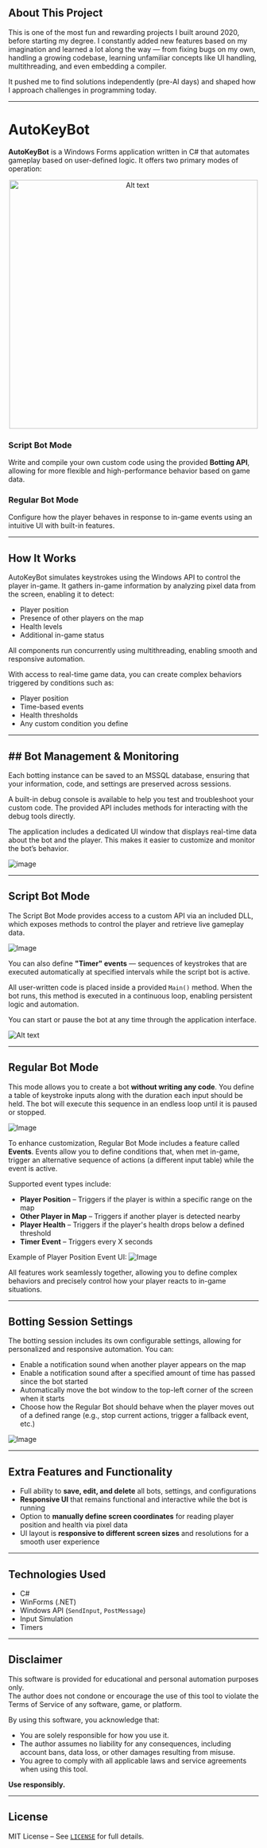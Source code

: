 ## About This Project

This is one of the most fun and rewarding projects I built around 2020, before starting my degree. I constantly added new features based on my imagination and learned a lot along the way — from fixing bugs on my own, handling a growing codebase, learning unfamiliar concepts like UI handling, multithreading, and even embedding a compiler.

It pushed me to find solutions independently (pre-AI days) and shaped how I approach challenges in programming today.

---

# AutoKeyBot
**AutoKeyBot** is a Windows Forms application written in C# that automates gameplay based on user-defined logic. It offers two primary modes of operation:

<p align="center">
  <img src="https://i.imgur.com/4g3UjLV.jpeg" alt="Alt text" width="500"/>
</p>

### Script Bot Mode
Write and compile your own custom code using the provided **Botting API**, allowing for more flexible and high-performance behavior based on game data.

### Regular Bot Mode
Configure how the player behaves in response to in-game events using an intuitive UI with built-in features.

---

## How It Works

AutoKeyBot simulates keystrokes using the Windows API to control the player in-game. It gathers in-game information by analyzing pixel data from the screen, enabling it to detect:

- Player position  
- Presence of other players on the map  
- Health levels  
- Additional in-game status

All components run concurrently using multithreading, enabling smooth and responsive automation.

With access to real-time game data, you can create complex behaviors triggered by conditions such as:

- Player position  
- Time-based events  
- Health thresholds  
- Any custom condition you define

---

## ## Bot Management & Monitoring

Each botting instance can be saved to an MSSQL database, ensuring that your information, code, and settings are preserved across sessions.

A built-in debug console is available to help you test and troubleshoot your custom code. The provided API includes methods for interacting with the debug tools directly.

The application includes a dedicated UI window that displays real-time data about the bot and the player. This makes it easier to customize and monitor the bot’s behavior.

![image](https://github.com/user-attachments/assets/f7f0dce5-02d7-484a-a49f-67bbb2259c07)


---

## Script Bot Mode

The Script Bot Mode provides access to a custom API via an included DLL, which exposes methods to control the player and retrieve live gameplay data.

![Image](https://i.imgur.com/hVVNMQE.jpeg)

You can also define **"Timer" events** — sequences of keystrokes that are executed automatically at specified intervals while the script bot is active.

All user-written code is placed inside a provided `Main()` method. When the bot runs, this method is executed in a continuous loop, enabling persistent logic and automation.

You can start or pause the bot at any time through the application interface.

![Alt text](https://i.imgur.com/9mi7Dx9.gif)

---

## Regular Bot Mode

This mode allows you to create a bot **without writing any code**. You define a table of keystroke inputs along with the duration each input should be held. The bot will execute this sequence in an endless loop until it is paused or stopped.

![Image](https://i.imgur.com/v62LvkJ.jpeg)

To enhance customization, Regular Bot Mode includes a feature called **Events**. Events allow you to define conditions that, when met in-game, trigger an alternative sequence of actions (a different input table) while the event is active.

Supported event types include:

- **Player Position** – Triggers if the player is within a specific range on the map
- **Other Player in Map** – Triggers if another player is detected nearby
- **Player Health** – Triggers if the player's health drops below a defined threshold
- **Timer Event** – Triggers every X seconds

Example of Player Position Event UI:
![Image](https://i.imgur.com/L6eHlgh.jpeg)

All features work seamlessly together, allowing you to define complex behaviors and precisely control how your player reacts to in-game situations.

---

## Botting Session Settings

The botting session includes its own configurable settings, allowing for personalized and responsive automation. You can:

- Enable a notification sound when another player appears on the map
- Enable a notification sound after a specified amount of time has passed since the bot started
- Automatically move the bot window to the top-left corner of the screen when it starts
- Choose how the Regular Bot should behave when the player moves out of a defined range (e.g., stop current actions, trigger a fallback event, etc.)

![Image](https://i.imgur.com/ELnBoJd.jpeg)

---

## Extra Features and Functionality

- Full ability to **save, edit, and delete** all bots, settings, and configurations
- **Responsive UI** that remains functional and interactive while the bot is running
- Option to **manually define screen coordinates** for reading player position and health via pixel data
- UI layout is **responsive to different screen sizes** and resolutions for a smooth user experience

---

## Technologies Used
- C#
- WinForms (.NET)
- Windows API (`SendInput`, `PostMessage`)
- Input Simulation
- Timers

---

## Disclaimer

This software is provided for educational and personal automation purposes only.  
The author does not condone or encourage the use of this tool to violate the Terms of Service of any software, game, or platform.

By using this software, you acknowledge that:
- You are solely responsible for how you use it.
- The author assumes no liability for any consequences, including account bans, data loss, or other damages resulting from misuse.
- You agree to comply with all applicable laws and service agreements when using this tool.

**Use responsibly.**

---

## License

MIT License – See [`LICENSE`](LICENSE) for full details.
